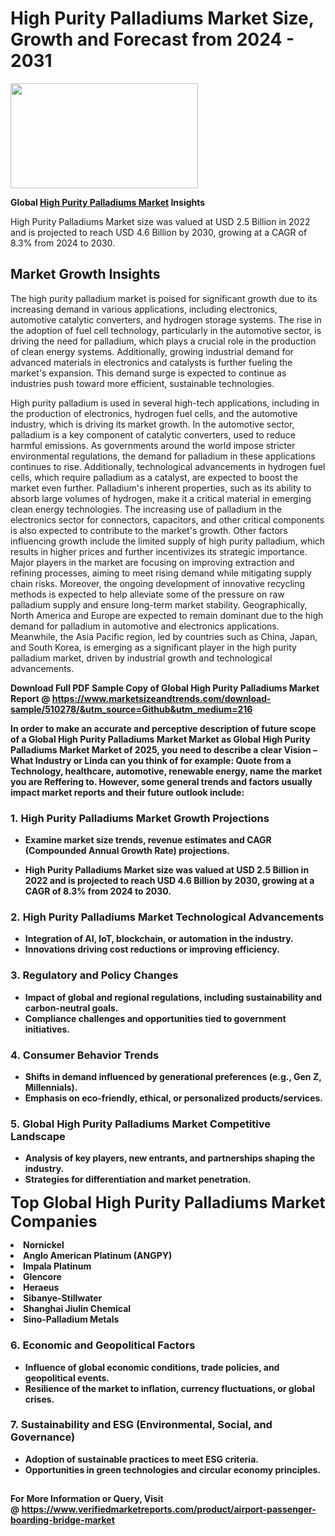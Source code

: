 <H1>High Purity Palladiums Market Size, Growth and Forecast from 2024 - 2031</H1><img class="aligncenter size-medium wp-image-584254" src="https://thirdeyenews.in/wp-content/uploads/2024/09/Global-Market-Research-300x168.jpeg" alt="" width="300" height="168" /><p><strong>Global&nbsp;<a href="https://www.marketsizeandtrends.com/download-sample/510278/&amp;utm_source=Github&utm_medium=216">High Purity Palladiums Market</a> Insights</strong></p><p>High Purity Palladiums Market size was valued at USD 2.5 Billion in 2022 and is projected to reach USD 4.6 Billion by 2030, growing at a CAGR of 8.3% from 2024 to 2030.</p><p><h2>Market Growth Insights</h2> <p>The high purity palladium market is poised for significant growth due to its increasing demand in various applications, including electronics, automotive catalytic converters, and hydrogen storage systems. The rise in the adoption of fuel cell technology, particularly in the automotive sector, is driving the need for palladium, which plays a crucial role in the production of clean energy systems. Additionally, growing industrial demand for advanced materials in electronics and catalysts is further fueling the market's expansion. This demand surge is expected to continue as industries push toward more efficient, sustainable technologies.</p> <p><strong></strong></p> <p>High purity palladium is used in several high-tech applications, including in the production of electronics, hydrogen fuel cells, and the automotive industry, which is driving its market growth. In the automotive sector, palladium is a key component of catalytic converters, used to reduce harmful emissions. As governments around the world impose stricter environmental regulations, the demand for palladium in these applications continues to rise. Additionally, technological advancements in hydrogen fuel cells, which require palladium as a catalyst, are expected to boost the market even further. Palladium's inherent properties, such as its ability to absorb large volumes of hydrogen, make it a critical material in emerging clean energy technologies. The increasing use of palladium in the electronics sector for connectors, capacitors, and other critical components is also expected to contribute to the market's growth. Other factors influencing growth include the limited supply of high purity palladium, which results in higher prices and further incentivizes its strategic importance. Major players in the market are focusing on improving extraction and refining processes, aiming to meet rising demand while mitigating supply chain risks. Moreover, the ongoing development of innovative recycling methods is expected to help alleviate some of the pressure on raw palladium supply and ensure long-term market stability. Geographically, North America and Europe are expected to remain dominant due to the high demand for palladium in automotive and electronics applications. Meanwhile, the Asia Pacific region, led by countries such as China, Japan, and South Korea, is emerging as a significant player in the high purity palladium market, driven by industrial growth and technological advancements. <p><strong></p><p><span class=""><strong>Download Full PDF Sample Copy of Global High Purity Palladiums Market Report</strong> @ <a href="https://www.marketsizeandtrends.com/download-sample/510278/&amp;utm_source=Github&utm_medium=216" target="_blank">https://www.marketsizeandtrends.com/download-sample/510278/&amp;utm_source=Github&utm_medium=216</a></span></p><p>In order to make an accurate and perceptive description of future scope of a Global&nbsp;High Purity Palladiums Market Market as Global&nbsp;High Purity Palladiums Market Market of 2025, you need to describe a clear Vision &ndash; What Industry or Linda can you think of for example: Quote from a Technology, healthcare, automotive, renewable energy, name the market you are Reffering to. However, some general trends and factors usually impact market reports and their future outlook include:</p><h3>1.&nbsp;<strong>High Purity Palladiums Market Growth Projections</strong></h3><ul><li>Examine market size trends, revenue estimates and CAGR (Compounded Annual Growth Rate) projections.</li><li><p>High Purity Palladiums Market size was valued at USD 2.5 Billion in 2022 and is projected to reach USD 4.6 Billion by 2030, growing at a CAGR of 8.3% from 2024 to 2030.</p></li></ul><h3>2.&nbsp;<strong>High Purity Palladiums Market Technological Advancements</strong></h3><ul><li>Integration of AI, IoT, blockchain, or automation in the industry.</li><li>Innovations driving cost reductions or improving efficiency.</li></ul><h3>3.&nbsp;<strong>Regulatory and Policy Changes</strong></h3><ul><li>Impact of global and regional regulations, including sustainability and carbon-neutral goals.</li><li>Compliance challenges and opportunities tied to government initiatives.</li></ul><h3>4.&nbsp;<strong>Consumer Behavior Trends</strong></h3><ul><li>Shifts in demand influenced by generational preferences (e.g., Gen Z, Millennials).</li><li>Emphasis on eco-friendly, ethical, or personalized products/services.</li></ul><h3>5.&nbsp;<strong>Global High Purity Palladiums Market Competitive Landscape</strong></h3><ul><li>Analysis of key players, new entrants, and partnerships shaping the industry.</li><li>Strategies for differentiation and market penetration.</li></ul><p data-pm-slice="1 1 []"><span style="color: inherit; font-family: inherit; font-size: 25px;">Top Global High Purity Palladiums Market Companies</span></p><div class="" data-test-id=""><p><li>Nornickel</li><li> Anglo American Platinum (ANGPY)</li><li> Impala Platinum</li><li> Glencore</li><li> Heraeus</li><li> Sibanye-Stillwater</li><li> Shanghai Jiulin Chemical</li><li> Sino-Palladium Metals</li></p></div><h3>6.&nbsp;<strong>Economic and Geopolitical Factors</strong></h3><ul><li>Influence of global economic conditions, trade policies, and geopolitical events.</li><li>Resilience of the market to inflation, currency fluctuations, or global crises.</li></ul><h3>7.&nbsp;<strong>Sustainability and ESG (Environmental, Social, and Governance)</strong></h3><ul><li>Adoption of sustainable practices to meet ESG criteria.</li><li>Opportunities in green technologies and circular economy principles.</li></ul><h2><strong style="font-size: 14px;">For More Information or Query, Visit @&nbsp;</strong><a style="background-color: #ffffff; font-size: 14px;" href="https://www.marketsizeandtrends.com/report/high-purity-palladiums-market/" target="_blank">https://www.verifiedmarketreports.com/product/airport-passenger-boarding-bridge-market</a></h2>
